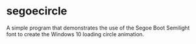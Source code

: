 # segoecircle
A simple program that demonstrates the use of the Segoe Boot Semilight font to create the Windows 10 loading circle animation.
